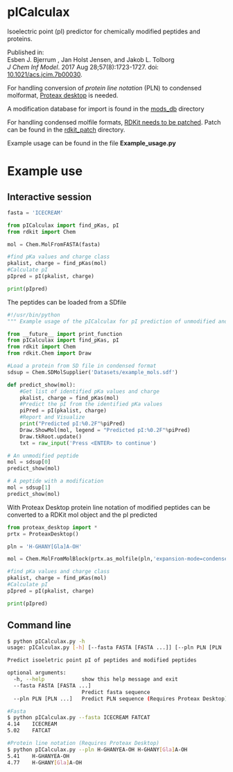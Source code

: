 # pICalculax
Isoelectric point (pI) predictor for chemically modified peptides and proteins.

Published in:<br>
Esben J. Bjerrum , Jan Holst Jensen, and Jakob L. Tolborg<br>
*J Chem Inf Model*. 2017 Aug 28;57(8):1723-1727. doi: [10.1021/acs.jcim.7b00030](http://dx.doi.org/10.1021/acs.jcim.7b00030). <br>

For handling conversion of *protein line notation* (PLN) to condensed molformat, [Proteax desktop](http://www.biochemfusion.com/products/proteax_desktop/) is needed.

A modification database for import is found in the [mods_db](https://github.com/tlinnet/pICalculax/tree/docker/mods_db) directory

For handling condensed molfile formats, [RDKit needs to be patched](https://www.wildcardconsulting.dk/useful-information/learn-how-to-hack-rdkit-to-handle-peptides-with-pseudo-atoms). Patch can be found in the [rdkit_patch](https://github.com/tlinnet/pICalculax/tree/docker/rdkit_patch) directory.

Example usage can be found in the file **Example_usage.py**

# Example use
## Interactive session

```python
fasta = 'ICECREAM'

from pICalculax import find_pKas, pI
from rdkit import Chem

mol = Chem.MolFromFASTA(fasta)

#find pKa values and charge class
pkalist, charge = find_pKas(mol)
#Calculate pI
pIpred = pI(pkalist, charge)

print(pIpred)
```

The peptides can be loaded from a SDfile

```python
#!/usr/bin/python
""" Example usage of the pICalculax for pI prediction of unmodified and modified peptides """

from __future__ import print_function
from pICalculax import find_pKas, pI
from rdkit import Chem
from rdkit.Chem import Draw

#Load a protein from SD file in condensed format
sdsup = Chem.SDMolSupplier('Datasets/example_mols.sdf')

def predict_show(mol):
	#Get list of identified pKa values and charge
	pkalist, charge = find_pKas(mol)
	#Predict the pI from the identified pKa values
	piPred = pI(pkalist, charge)
	#Report and Visualize
	print("Predicted pI:%0.2F"%piPred)
	Draw.ShowMol(mol, legend = "Predicted pI:%0.2F"%piPred)
	Draw.tkRoot.update()
	txt = raw_input('Press <ENTER> to continue')

# An unmodified peptide
mol = sdsup[0]
predict_show(mol)

# A peptide with a modification
mol = sdsup[1]
predict_show(mol)
```

With Proteax Desktop protein line notation of modified peptides can be converted to a RDKit mol object and the pI predicted

```python
from proteax_desktop import *
prtx = ProteaxDesktop()

pln = 'H-GHANY[Gla]A-OH'

mol = Chem.MolFromMolBlock(prtx.as_molfile(pln,'expansion-mode=condensed'))

#find pKa values and charge class
pkalist, charge = find_pKas(mol)
#Calculate pI
pIpred = pI(pkalist, charge)

print(pIpred)
```

## Command line

```bash
$ python pICalculax.py -h
usage: pICalculax.py [-h] [--fasta FASTA [FASTA ...]] [--pln PLN [PLN ...]]

Predict isoeletric point pI of peptides and modified peptides

optional arguments:
  -h, --help            show this help message and exit
  --fasta FASTA [FASTA ...]
                        Predict fasta sequence
  --pln PLN [PLN ...]   Predict PLN sequence (Requires Proteax Desktop)

#Fasta
$ python pICalculax.py --fasta ICECREAM FATCAT
4.14 	ICECREAM
5.02 	FATCAT

#Protein line notation (Requires Proteax Desktop)
$ python pICalculax.py --pln H-GHANYEA-OH H-GHANY[Gla]A-OH
5.41 	H-GHANYEA-OH
4.77 	H-GHANY[Gla]A-OH
```



